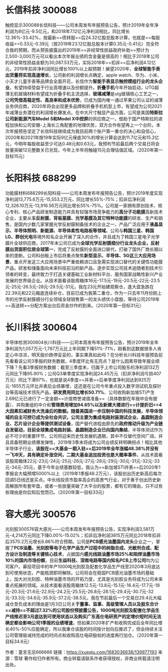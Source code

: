 # 长信科技 300088
触控显示300088长信科技——公司本周发布年报预告公告，预计2019年全年净利润为8亿元-9.5亿元，和2018年7.12亿元净利润相比，同比增长12.36%-33.42%，按最新==债转股==后24.32亿股总股本计算，也就是==每股收益==0.33元-0.39元（按2019年23.12亿股总股本计算0.35元-0.41元）完全符合我的预期，而从预告披露出的2019年==非经常性损益政府补助==预计为2,500-3,000万元可以看出本次年报业绩的含金量是很高的！相比于2018年公司的非经常性损益金额为30,087.53万元，实际2018年==扣非==后净利润4.12亿元，2019年扣非净利润同比增长100%以上超预期！展望2020年，**全球智能手表出货量将实现高速增长**，公司新的利润增长点确定，apple watch、华为、小米、小天才儿童手表等品牌会全面开花，长信作为**智能手表显示触控模组行业的龙头企业**，有望持续受益于行业高增速以及份额提升。**折叠手机**今年开始启动，UTG超薄无机玻璃材料有望成为折叠手机主流选择，**玻璃减薄**是utg玻璃核心工艺之一，**公司凭借高稳定性、高良率和成本优势**，已成为国内唯一通过苹果公司认证的减薄业务供应商，2020年将会出现更多品牌和折叠手机机型上市，有望成为公司2021年减薄业务潜在的利润增长爆发点。在中大尺寸触显产品方面，公司是美国**特斯拉公司新能源汽车Model S和Model X中控屏**的供应商之一，借助于国产特斯拉的进程加快和公司安徽-上海长三角配套的地理优势，双方合作有望再上一个台阶。本次年报预告坚定了长信科技继续成为我目前两个账户第一重仓的决心和自信心，2020年和2021年按19年实际9亿元保底30%的增长计算会达到11.7亿元和15.2亿元，今明年每股收益至少可达0.48元和0.63元，我预判节前最后两个交易日将会放量突破12元整数关已兑现，今年上半年将触碰15元合理估值区域。（2020年第一目标15元）

# 长阳科技 688299
功能膜材料688299长阳科技——公司本周发布年报预告公告，预计2019年度实现净利润13,775.6万元-15,553.2万元，同比增长55%-75%；扣非后净利润12,326.10万元-13,916.56万元同比增长55%-75%。公司是一家拥有原创技术、核心专利、核心产品研发制造能力并具有较强市场竞争能力的**高分子功能膜**高新技术企业，主要从事**反射膜、背板基膜、光学基膜及其它特种功能膜**的研发、生产和销售，是国内少数几家掌握光学反射膜制备技术的企业之一，产品广泛应用于**液晶显示、半导体照明、新能源、半导体柔性电路板等领域**。公司与**韩国三星、韩国LG、群创光电**等境外知名企业开展了深入的合作，并且成为了韩国三星电子光学膜片全球供应商，2017年末公司已成为**全球光学反射膜细分行业龙头企业，反射膜出货面积位居全球第一**，完成了反射膜的全面进口替代，打破了国外厂商长期以来的垄断。公司科创板上市后将重点聚焦**新型显示、半导体、5G这三大应用场景**，重点开发这三大应用场景中严重依赖进口且急需实现进口替代的关键性功能膜产品，研发和储备面向未来科技前沿的新产品，逐步实现公司技术追随者到技术引领者的转变，最终致力于打造关键基础工业新材料平台、服务国家战略性新兴产业发展的世界级企业。从技术面看该股周箱体16元-17.5元-19元-20.5元-22元-23.5元-25元-26.5元-28元-29.5元-31元，我在23元开始建观察仓，逢大盘急跌在22.39元和22元箱底连续补仓，目前已成为我第二重仓，作为一只去年11月份刚上市的光学反射膜细分行业领域全球销售第一的龙头绩优小盘股，等待公司2019年==高送转==分配方案出台后资金炒作的到来。（2020年第一目标31元）

# 长川科技 300604
半导体检测300604长川科技——公司本周发布年报预告公告，预计2019年全年净利润为1,057万元-1,787万元比上年同期下降51%-71%，刚看到这数据很多人肯定心中凉凉，明天股价跌停妥妥的，事实果真如此吗？在分析长川科技年报预告前先看看该公司3季报的财务数据，4季度环比有无亮点？是什么因素导致年报业绩下降？先看3季报财务数据：截至三季度末，归属于上市公司股东的净利润132万元同比下降95.90%；公司Q3单季度实现净利润24.45万元（扣非净利润亏损407万元）同比下滑97%，也就是说4季度==并表==后单季度净利润达到925万元-1655万元环比并表后业绩暴增，这还是在公司今年重点投入数字测试机及探针台等高端技术领先产品，**研发费用同比增长50.71%**、公司收购新加坡STI产生2.69亿元已进行了一定金额==计提商誉减值准备==（具体数额在年报中会有披露）、并购重组的中介和**管理费用增加94.65%**以及新建大楼进行==计提折旧==4大因素扣减财务大洗澡后的数额。随着美国进一步压制中国的科技发展，半导体领域的自主可控已成为全社会共识，公司主要为**集成电路封装测试企业、晶圆制造企业、芯片设计企业等提供测试设备**，国产替代进程由原先的**政府推动升级为产业链自发驱动，目前全球集成电路封装、晶圆制造企业已向国内集结**，半导体测试作为必不可少的重要环节，公司将迎来历史性发展机遇期，其中不仅替代空间广阔，并且具备短期业绩爆发弹性，2019年3季末将成为公司业绩反转明确拐点！相比其他半导体子行业，**该股在==大基金一期入驻==后2019年全年涨幅48.38%并没有一飞冲天，具有确定补涨空间，二期大基金追加投资也是大概率事件**。从技术面看该股周箱体22元-23元-24元-25元-26元-27元-28元-29元-30元-31元-32元-33元-34元-35元，基于今年业绩基数较低，我认为==新加坡STI并表==后2020年1季报会大幅预增5000%以上（2019年1季报48.2万元），该股创出历史新高后每次回调5日线还是买点。中长线投资市盈率高企的高景气行业，对于勇于创出历史新高解放所有套牢盘，或者一些放量突破了大平台的股票，都有它的理由，只不过有些理由是你后知后觉而已。（2020年第一目标33元）

# 容大感光 300576
光刻胶300576容大感光——公司本周发布年报预告公告，实现净利润3,581万元-4,214万元同比下降0.00%-15.02%；扣非后净利润3815万元同比2018年扣非后3570.2万元增长6.86%符合预期。公司是**PCB感光油墨国内龙头**企业之一，掌握了**PCB油墨、光刻胶等电子化学产品生产过程中的树脂合成、光敏剂合成、配方设计及制造等关键核心技术**，占据国内**感光线路油墨市场25%和阻焊油墨市场10%的国内市场份额**，目前**生益科技、深南电路等国内知名PCB上市公司**均为公司客户。募投项目中的年产1000吨光刻胶及配套化学品生产线至2020年3月底达到可使用状态，产能瓶颈即将解除。公司将会在稳固PCB感光油墨市场的基础上，加大对光刻胶、特种油墨市场的开拓力度，尤其是光刻胶业务将成为公司未来重点拓展的领域。从技术面看该股周箱体12.5元-13.8元-15.1元-16.4元-17.7元-19元-20.3元-21.6元-22.9元-24.2元-25.5元-26.8元-28.1元-29.4元-30.7元-32元-33.3元-34.6元-35.9元-37.2元-38.5元，我在节前最后一个交易日29.4元大幅减仓至负成本的理由是1月3日公司关**于董事、监事、高级管理人员以及股东合计==减持==不超过7.32%**的公司股份预披露公告，1000吨光刻胶及配套化学品生产线推迟至3月底达到可使用状态以及购**买广东高仕电研资产的定增价短时间无法确定都会影响公司1季报的业绩增速**，但如果2020年扩产和收购完成后全年同比增长40%-50%应能确定，所以我重仓该股的时间按计划向后推迟了，但会持续关注公司管理层减持完成的时间点和收购高仕电研股权的进度再行加仓。（2020年第一目标34.6元）



作者：童言无忌666666
链接：https://xueqiu.com/1683036638/139977193
来源：雪球
著作权归作者所有。商业转载请联系作者获得授权，非商业转载请注明出处。